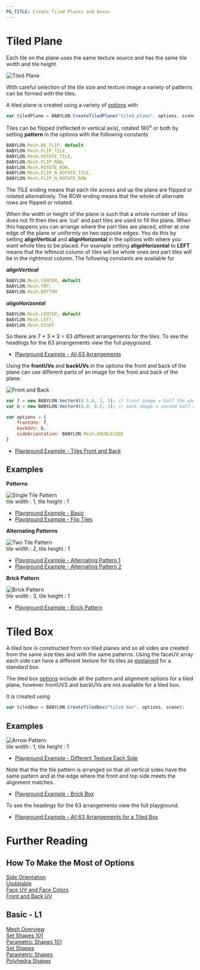 ```yaml
---
PG_TITLE: Create Tiled Planes and Boxes
---
```


# Tiled Plane

Each tile on the plane uses the same texture source and has the same tile width and tile height.

![Tiled Plane](/img/how_to/mesh/tiles1.jpg)

With careful selection of the tile size and texture image a variety of patterns can be formed with the tiles.

A tiled plane is created using a variety of [options](/how_to/set_shapes#tiled-plane) with

```javascript
var tiledPlane = BABYLON.CreateTiledPlane("tiled_plane", options, scene);
```

Tiles can be flipped (reflected in vertical axis), rotated 180<sup>o</sup> or both by setting **pattern** in the options with the following constants

```javascript
BABYLON.Mesh.NO_FLIP, default
BABYLON.Mesh.FLIP_TILE,
BABYLON.Mesh.ROTATE_TILE,
BABYLON.Mesh.FLIP_ROW,
BABYLON.Mesh.ROTATE_ROW,
BABYLON.Mesh.FLIP_N_ROTATE_TILE,
BABYLON.Mesh.FLIP_N_ROTATE_ROW
```

The TILE ending means that each tile across and up the plane are flipped or rotated alternatively. The ROW ending means that the whole of alternate rows are flipped or rotated.

When the width or height of the plane is such that a whole number of tiles does not fit then tiles are 'cut' and part tiles are used to fill the plane. When this happens you can arrange where the part tiles are placed, either at one edge of the plane or uniformly on two opposite edges. You do this by setting **alignVertical** and **alignHorizontal** in the options with where you want whole tiles to be placed. For example setting **alignHorizontal** to **LEFT** means that the leftmost column of tiles will be whole ones and part tiles will be in the rightmost column. The following constants are available for

_**alignVertical**_

```javascript
BABYLON.Mesh.CENTER, default
BABYLON.Mesh.TOP,
BABYLON.Mesh.BOTTOM
```

_**alignHorizontal**_
```javascript
BABYLON.Mesh.CENTER, default
BABYLON.Mesh.LEFT,
BABYLON.Mesh.RIGHT
```

So there are 7 * 3 * 3 = 63 different arrangements for the tiles. To see the headings for the 63 arrangements view the full playground.  
* [Playground Example - All 63 Arrangements](https://www.babylonjs-playground.com/#Z5JFSM#5)

Using the **frontUVs** and **backUVs** in the options the front and back of the plane can use different parts of an image for the front and back of the plane.

![Front and Back](/img/how_to/mesh/tiles2.jpg)

```javascript
var f = new BABYLON.Vector4(0.5,0, 1, 1); // front image = half the whole image along the width 
var b = new BABYLON.Vector4(0,0, 0.5, 1); // back image = second half along the width

var options = {
    frontUVs: f,
	backUVs: b,
	sideOrientation: BABYLON.Mesh.DOUBLESIDE
}
```  
* [Playground Example - Tiles Front and Back](https://www.babylonjs-playground.com/#Z5JFSM#4)

## Examples

**Patterns**

![Single Tile Pattern](/img/how_to/mesh/tiles5.jpg)  
tile width : 1, tile height : 1  
* [Playground Example - Basic](https://www.babylonjs-playground.com/#Z5JFSM#9)
* [Playground Example - Flip Tiles](https://www.babylonjs-playground.com/#Z5JFSM#10)

**Alternating Patterns**

![Two Tile Pattern](/img/how_to/mesh/tiles4.jpg)  
tile width : 2, tile height : 1  
* [Playground Example - Alternating Pattern 1](https://www.babylonjs-playground.com/#Z5JFSM#7)
* [Playground Example - Alternating Pattern 2](https://www.babylonjs-playground.com/#Z5JFSM#8)

**Brick Pattern**

![Brick Pattern](/img/how_to/mesh/tiles3.jpg)  
tile width : 3, tile height : 1  
* [Playground Example - Brick Pattern](https://www.babylonjs-playground.com/#Z5JFSM#6)


# Tiled Box

A tiled box is constructed from six tiled planes and so all sides are created from the same size tiles and with the same patterns. Using the faceUV array each side can have a different texture for its tiles as [explained](/how_to/createbox_per_face_textures_and_colors) for a standard box.

The tiled box [options](/how_to/set_shapes#tiled-box) include all the pattern and alignment options for a tiled plane, however frontUVS and backUVs are not available for a tiled box.

It is created using

```javascript
var tiledBox = BABYLON.CreateTiledBox("tiled_box", options, scene);
```

## Examples

![Arrow Pattern](/img/how_to/mesh/tiles6.jpg)  
tile width : 1, tile height : 1 
* [Playground Example - Different Texture Each Side](https://www.babylonjs-playground.com/#Z5JFSM#13)

Note that the the tile pattern is arranged so that all vertical sides have the same pattern and at the edge where the front and top side meets the alignment matches.   
* [Playground Example - Brick Box](https://www.babylonjs-playground.com/#Z5JFSM#12)

To see the headings for the 63 arrangements view the full playground.
* [Playground Example - All 63 Arrangements for a Tiled Box](https://www.babylonjs-playground.com/#Z5JFSM#3)

# Further Reading

## How To Make the Most of Options

[Side Orientation](/babylon101/Discover_Basic_Elements#side-orientation)  
[Updatable](/How_To/Updating_Vertices)  
[Face UV and Face Colors](/How_To/CreateBox_Per_Face_Textures_And_Colors)  
[Front and Back UV](/How_To/FrontandBackUV)

## Basic - L1

[Mesh Overview](/features/Shapes)  
[Set Shapes 101](/babylon101/Discover_Basic_Elements)  
[Parametric Shapes 101](/babylon101/Parametric_Shapes)  
[Set Shapes](/How_To/Set_Shapes)  
[Parametric Shapes](/How_To/Parametric_Shapes)  
[Polyhedra Shapes](/How_To/Polyhedra_Shapes)  